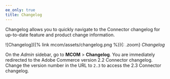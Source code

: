```yaml
---
ee_only: true
title: Changelog
---
```


Changelog allows you to quickly navigate to the Connector changelog for up-to-date feature and product change information.

![Changelog]({% link mcom/assets/changelog.png %}){: .zoom}
_Changelog_

On the _Admin_ sidebar, go to **MCOM** > **Changelog**. You are immediately redirected to the Adobe Commerce version 2.2 Connector changelog. Change the version number in the URL to `2.3` to access the 2.3 Connector changelog.
